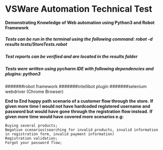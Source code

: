 # VSWare Automation Technical Test

**Demonstrating Knowledge of Web automation using Python3 and Robot Framework**

##### Tests can be run in the terminal using the following command:  robot -d results tests/StoreTests.robot 
##### Test reports can be verified and are located in the results folder

##### Tests were written using pycharm IDE with following dependencies and plugins: python3
#######robot framework
#######intellibot plugin
#######selenium webdriver (Chrome Browser)

**End to End happy path scenario of a customer flow through the store.**
**If given more time I would not have hardcoded registered username and password but would have gone through the registration flow instead.**
**If given more time would have covered more scenarios e.g:**
```
Buying several products;
Negative scenarios(searching for invalid products, invalid information in registration form, invalid payment information)
Registration validation;
Forgot your password flow;
```



